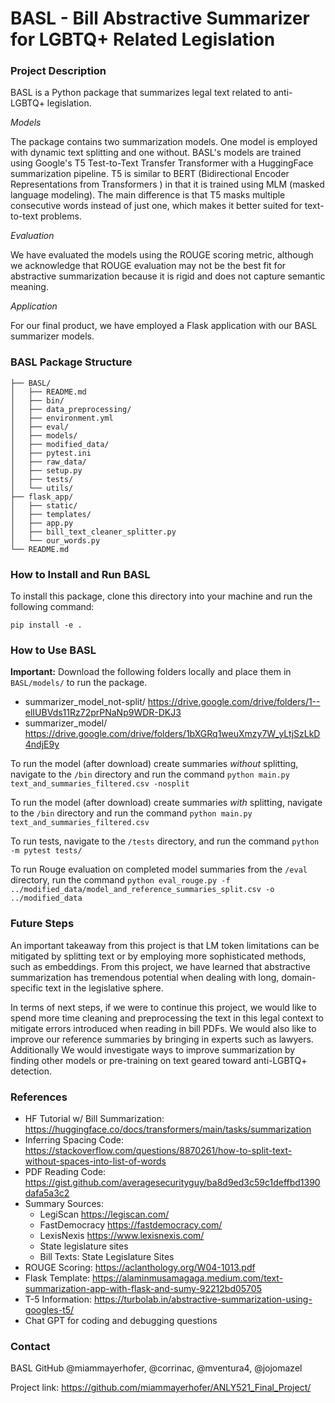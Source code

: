 # BASL - Bill Abstractive Summarizer for LGBTQ+ Related Legislation


### Project Description

BASL is a Python package that summarizes legal text related to anti-LGBTQ+ legislation. 

_Models_

The package contains two summarization models. One model is employed with dynamic text splitting and one without. BASL's models are trained using Google's T5 Test-to-Text Transfer Transformer with a HuggingFace summarization pipeline. T5 is similar to BERT (Bidirectional Encoder Representations from Transformers ) in that it is trained using MLM (masked language modeling). The main difference is that T5 masks multiple consecutive words instead of just one, which makes it better suited for text-to-text problems. 

_Evaluation_ 

We have evaluated the models using the ROUGE scoring metric, although we acknowledge that ROUGE evaluation may not be the best fit for abstractive summarization because it is rigid and does not capture semantic meaning. 

_Application_

For our final product, we have employed a Flask application with our BASL summarizer models. 

### BASL Package Structure

```.
├── BASL/
│   ├── README.md
│   ├── bin/
│   ├── data_preprocessing/
│   ├── environment.yml
│   ├── eval/
│   ├── models/
│   ├── modified_data/
│   ├── pytest.ini
│   ├── raw_data/
│   ├── setup.py
│   ├── tests/
│   └── utils/
├── flask_app/
│   ├── static/
│   ├── templates/
│   ├── app.py
│   ├── bill_text_cleaner_splitter.py
│   └── our_words.py
└── README.md

```

### How to Install and Run BASL

To install this package, clone this directory into your machine and run the following command:

```
pip install -e .
```

### How to Use BASL

**Important:** Download the following folders locally and place them in `BASL/models/` to run the package.

* summarizer_model_not-split/ https://drive.google.com/drive/folders/1--elIUBVds11Rz72prPNaNp9WDR-DKJ3
* summarizer_model/ https://drive.google.com/drive/folders/1bXGRq1weuXmzy7W_yLtjSzLkD4ndjE9y

To run the model (after download) create summaries *without* splitting, navigate to the `/bin` directory and run the command `python main.py text_and_summaries_filtered.csv -nosplit`

To run the model (after download) create summaries *with* splitting, navigate to the `/bin` directory and run the command `python main.py text_and_summaries_filtered.csv`

To run tests, navigate to the `/tests` directory, and run the command `python -m pytest tests/`

To run Rouge evaluation on completed model summaries from the `/eval` directory, run the command `python eval_rouge.py -f ../modified_data/model_and_reference_summaries_split.csv -o ../modified_data`

### Future Steps 

An important takeaway from this project is that LM token limitations can be mitigated by splitting text or by employing more sophisticated methods, such as embeddings. From this project, we have learned that abstractive summarization has tremendous potential when dealing with long, domain-specific text in the legislative sphere. 

In terms of next steps, if we were to continue this project, we would like to spend more time cleaning and preprocessing the text in this legal context to mitigate errors introduced when reading in bill PDFs. We would also like to improve our reference summaries by bringing in experts such as lawyers. Additionally We would investigate ways to improve summarization by finding other models or pre-training on text geared toward anti-LGBTQ+ detection. 

### References

* HF Tutorial w/ Bill Summarization: https://huggingface.co/docs/transformers/main/tasks/summarization
* Inferring Spacing Code: https://stackoverflow.com/questions/8870261/how-to-split-text-without-spaces-into-list-of-words
* PDF Reading Code: https://gist.github.com/averagesecurityguy/ba8d9ed3c59c1deffbd1390dafa5a3c2
* Summary Sources: 
  * LegiScan https://legiscan.com/
  * FastDemocracy https://fastdemocracy.com/
  * LexisNexis https://www.lexisnexis.com/
  * State legislature sites
  * Bill Texts: State Legislature Sites
* ROUGE Scoring: https://aclanthology.org/W04-1013.pdf
* Flask Template: https://alaminmusamagaga.medium.com/text-summarization-app-with-flask-and-sumy-92212bd05705
* T-5 Information: https://turbolab.in/abstractive-summarization-using-googles-t5/
* Chat GPT for coding and debugging questions

### Contact

BASL GitHub @miammayerhofer, @corrinac, @mventura4, @jojomazel

Project link: https://github.com/miammayerhofer/ANLY521_Final_Project/

